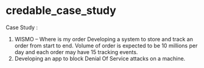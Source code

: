 # credable_case_study
Case Study :
1. WISMO – Where is my order
Developing a system to store and track an order from start to end. Volume of order is expected to be 10 millions per day and each order may have 15 tracking events.
2. Developing an app to block Denial Of Service attacks on a machine.

